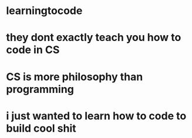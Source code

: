 # learningtocode
# they dont exactly teach you how to code in CS 
# CS is more philosophy than programming
# i just wanted to learn how to code to build cool shit
